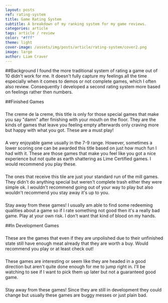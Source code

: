 ```yaml
---
layout: posts
ref: rating-system
title: Game Rating System
subtitle: A breakdown of my ranking system for my game reviews.
categories: article
tags: article / review
color: "#fff"
theme: light
cover-image: /assets/img/posts/article/rating-system/cover2.png
image: large
author: Liam Craver
---
```

##Background
I found the more traditional system of rating a game out of 10 didn't work for me. It doesn't fully capture my feelings all the time especially when it comes to demos or not complete games, which I often also review. Consequently I developed a second rating system more based on feelings rather then numbers.

##Finished Games

<h3><span class="block lime" text="Lime Certified"></span></h3>
The creme de la creme, this title is only for those special games that make you say "damn" after finishing with your mouth on the floor. They are the kinds of games that leave you feeling empty afterwards only craving more but happy with what you got. These are a must play!

<h3><span class="block great" text="Great"></span></h3>
A very enjoyable game usually in the 7-9 range. However, sometimes a lower scoring one can be awarded this title based on just how much fun I had with it. These are those games that make you feel like you got a nice experience but not quite as earth shattering as Lime Certified games. I would recommend you play these.

<h3><span class="block average" text="Average"></span></h3>
The ones that receive this tile are just your standard run of the mill games. They didn't do anything special but weren't complete trash either they were simple ok. I wouldn't recommend going out of your way to play but also wouldn't recommend you stay away it's up to you.

<h3><span class="block not-good" text="Not Good"></span></h3>
Stay away from these games! I usually am able to find some redeeming qualities about a game so if I rate something not good then it's a really bad game. Play at your own risk. I don't want that kind of blood on my hands.

##In Development Games

<h3><span class="block lime" text="Immediate Buy"></span></h3>
These are the games that even if they are unpolished due to their unfinished state still have enough meat already that they are worth a buy. Would recommend you play or at least check out!

<h3><span class="block great" text="Watching / Interesting"></span></h3>
These games are interesting or seem like they are headed in a good direction but aren't quite done enough for me to jump right in. I'll be watching to see if I want to pick them up later but not a guaranteed good game.

<h3><span class="block not-good" text="Not Interested"></span></h3>
Stay away from these games! Since they are still in development they could change but usually these games are buggy messes or just plain bad.
